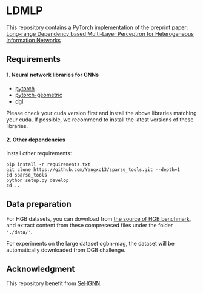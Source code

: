 # LDMLP

This repository contains a PyTorch implementation of the preprint paper:  [Long-range Dependency based Multi-Layer Perceptron for Heterogeneous Information Networks](https://arxiv.org/abs/2307.08430v1)

## Requirements

#### 1. Neural network libraries for GNNs

* [pytorch](https://pytorch.org/get-started/locally/)
* [pytorch-geometric](https://pytorch-geometric.readthedocs.io/en/latest/notes/installation.html)
* [dgl](https://www.dgl.ai/pages/start.html)

Please check your cuda version first and install the above libraries matching your cuda. If possible, we recommend to install the latest versions of these libraries.

#### 2. Other dependencies

Install other requirements:

```setup
pip install -r requirements.txt
git clone https://github.com/Yangxc13/sparse_tools.git --depth=1
cd sparse_tools
python setup.py develop
cd ..
```

## Data preparation

For HGB datasets, you can download from [the source of HGB benchmark](https://cloud.tsinghua.edu.cn/d/fc10cb35d19047a88cb1/?p=NC), and extract content from these compresesed files under the folder `'./data/'`.

For experiments on the large dataset ogbn-mag, the dataset will be automatically downloaded from OGB challenge.

## Acknowledgment
This repository benefit from [SeHGNN](https://github.com/ICT-GIMLab/SeHGNN/tree/master/ogbn).